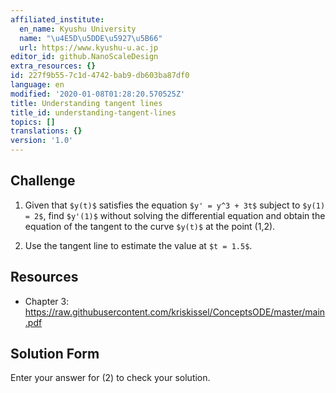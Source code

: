 ```yaml
---
affiliated_institute:
  en_name: Kyushu University
  name: "\u4E5D\u5DDE\u5927\u5B66"
  url: https://www.kyushu-u.ac.jp
editor_id: github.NanoScaleDesign
extra_resources: {}
id: 227f9b55-7c1d-4742-bab9-db603ba87df0
language: en
modified: '2020-01-08T01:28:20.570525Z'
title: Understanding tangent lines
title_id: understanding-tangent-lines
topics: []
translations: {}
version: '1.0'
---
```


## Challenge
1. Given that `$y(t)$` satisfies the equation `$y' = y^3 + 3t$` subject to `$y(1) = 2$`, find `$y'(1)$` without solving the differential equation and obtain the equation of the tangent to the curve `$y(t)$` at the point (1,2).

2. Use the tangent line to estimate the value at `$t = 1.5$`.


## Resources
- Chapter 3: https://raw.githubusercontent.com/kriskissel/ConceptsODE/master/main.pdf

## Solution Form
Enter your answer for (2) to check your solution.
